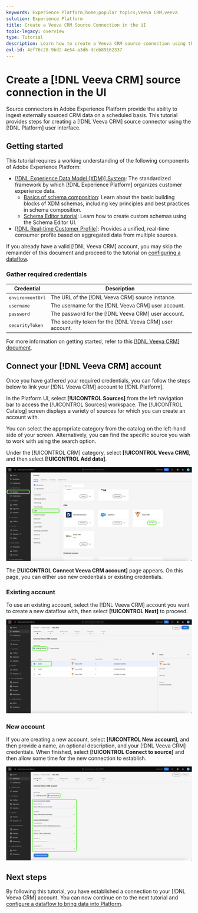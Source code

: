 ```yaml
---
keywords: Experience Platform;home;popular topics;Veeva CRM;veeva
solution: Experience Platform
title: Create a Veeva CRM Source Connection in the UI
topic-legacy: overview
type: Tutorial
description: Learn how to create a Veeva CRM source connection using the Adobe Experience Platform UI.
exl-id: 4ef76c28-9bd2-4e54-a3d6-dceb89162337
---
```

# Create a [!DNL Veeva CRM] source connection in the UI

Source connectors in Adobe Experience Platform provide the ability to ingest externally sourced CRM data on a scheduled basis. This tutorial provides steps for creating a [!DNL Veeva CRM] source connector using the [!DNL Platform] user interface.

## Getting started

This tutorial requires a working understanding of the following components of Adobe Experience Platform:

* [[!DNL Experience Data Model (XDM)] System](../../../../../xdm/home.md): The standardized framework by which [!DNL Experience Platform] organizes customer experience data.
  * [Basics of schema composition](../../../../../xdm/schema/composition.md): Learn about the basic building blocks of XDM schemas, including key principles and best practices in schema composition.
  * [Schema Editor tutorial](../../../../../xdm/tutorials/create-schema-ui.md): Learn how to create custom schemas using the Schema Editor UI.
* [[!DNL Real-time Customer Profile]](../../../../../profile/home.md): Provides a unified, real-time consumer profile based on aggregated data from multiple sources.

If you already have a valid [!DNL Veeva CRM] account, you may skip the remainder of this document and proceed to the tutorial on [configuring a dataflow](../../dataflow/crm.md).

### Gather required credentials

| Credential | Description |
| ---------- | ----------- |
| `environmentUrl` | The URL of the [!DNL Veeva CRM] source instance. |
| `username` | The username for the [!DNL Veeva CRM] user account. |
| `password` | The password for the [!DNL Veeva CRM] user account. |
| `securityToken` | The security token for the [!DNL Veeva CRM] user account. |

For more information on getting started, refer to this [[!DNL Veeva CRM] document](https://developer.veevacrm.com/doc/Content/rest-api.htm).

## Connect your [!DNL Veeva CRM] account

Once you have gathered your required credentials, you can follow the steps below to link your [!DNL Veeva CRM] account to [!DNL Platform].

In the Platform UI, select **[!UICONTROL Sources]** from the left navigation bar to access the [!UICONTROL Sources] workspace. The [!UICONTROL Catalog] screen displays a variety of sources for which you can create an account with.

You can select the appropriate category from the catalog on the left-hand side of your screen. Alternatively, you can find the specific source you wish to work with using the search option.

Under the [!UICONTROL CRM] category, select **[!UICONTROL Veeva CRM]**, and then select **[!UICONTROL Add data]**.

![catalog](../../../../images/tutorials/create/veeva/catalog.png)

The **[!UICONTROL Connect Veeva CRM account]** page appears. On this page, you can either use new credentials or existing credentials.

### Existing account

To use an existing account, select the [!DNL Veeva CRM] account you want to create a new dataflow with, then select **[!UICONTROL Next]** to proceed.

![existing](../../../../images/tutorials/create/veeva/existing.png)

### New account

If you are creating a new account, select **[!UICONTROL New account]**, and then provide a name, an optional description, and your [!DNL Veeva CRM] credentials. When finished, select **[!UICONTROL Connect to source]** and then allow some time for the new connection to establish.

![new](../../../../images/tutorials/create/veeva/new.png)

## Next steps

By following this tutorial, you have established a connection to your [!DNL Veeva CRM] account. You can now continue on to the next tutorial and [configure a dataflow to bring data into Platform](../../dataflow/crm.md).
